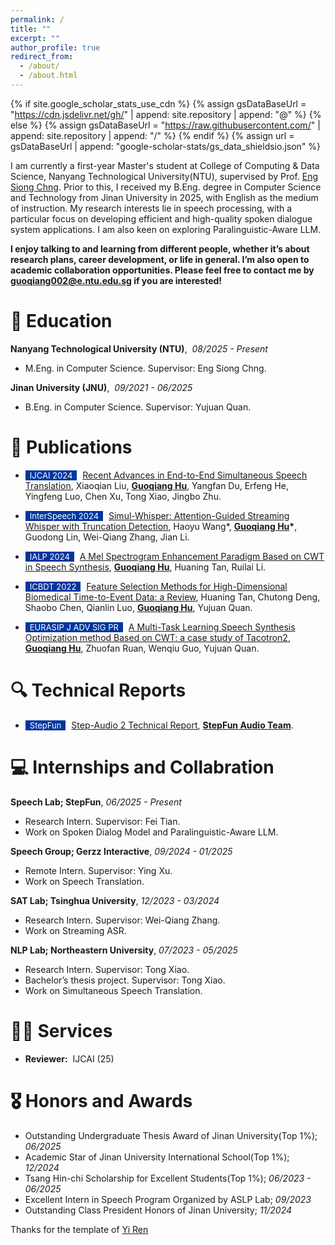 ```yaml
---
permalink: /
title: ""
excerpt: ""
author_profile: true
redirect_from: 
  - /about/
  - /about.html
---
```


{% if site.google_scholar_stats_use_cdn %}
{% assign gsDataBaseUrl = "https://cdn.jsdelivr.net/gh/" | append: site.repository | append: "@" %}
{% else %}
{% assign gsDataBaseUrl = "https://raw.githubusercontent.com/" | append: site.repository | append: "/" %}
{% endif %}
{% assign url = gsDataBaseUrl | append: "google-scholar-stats/gs_data_shieldsio.json" %}

<span class='anchor' id='about-me'></span>

  I am currently a first-year Master's student at College of Computing & Data Science, Nanyang Technological University(NTU), supervised by Prof. [Eng Siong Chng](https://scholar.google.com/citations?hl=en&user=FJodrCcAAAAJ). Prior to this, I received my B.Eng. degree in Computer Science and Technology from Jinan University in 2025, with English as the medium of instruction. My research interests lie in speech processing, with a particular focus on developing efficient and high-quality spoken dialogue system applications. I am also keen on exploring Paralinguistic-Aware LLM.

  **I enjoy talking to and learning from different people, whether it’s about research plans, career development, or life in general. I’m also open to academic collaboration opportunities. Please feel free to contact me by guoqiang002@e.ntu.edu.sg if you are interested!**




# 📖 Education
**Nanyang Technological University (NTU)**,&nbsp; *08/2025 - Present*

* M.Eng. in Computer Science. Supervisor: Eng Siong Chng.

**Jinan University (JNU)**,&nbsp; *09/2021 - 06/2025*

* B.Eng. in Computer Science. Supervisor: Yujuan Quan.

# 📝 Publications 
  
- <span style="display:inline-block; background-color:#00369F; color:#fff; padding:0px 7px; margin-right:5px; font-size:13px;">IJCAI 2024</span> [Recent Advances in End-to-End Simultaneous Speech Translation](https://arxiv.org/pdf/2406.00497), Xiaoqian Liu, **<u>Guoqiang Hu</u>**, Yangfan Du, Erfeng He, Yingfeng Luo, Chen Xu, Tong Xiao, Jingbo Zhu.

- <span style="display:inline-block; background-color:#00369F; color:#fff; padding:0px 7px; margin-right:5px; font-size:13px;">InterSpeech 2024</span> [Simul-Whisper: Attention-Guided Streaming Whisper with Truncation Detection](https://arxiv.org/pdf/2406.10052), Haoyu Wang\*, **<u>Guoqiang Hu</u>\***, Guodong Lin, Wei-Qiang Zhang, Jian Li.
  
- <span style="display:inline-block; background-color:#00369F; color:#fff; padding:0px 7px; margin-right:5px; font-size:13px;">IALP 2024</span> [A Mel Spectrogram Enhancement Paradigm Based on CWT in Speech Synthesis](https://ieeexplore.ieee.org/abstract/document/10661192), **<u>Guoqiang Hu</u>**, Huaning Tan, Ruilai Li.

- <span style="display:inline-block; background-color:#00369F; color:#fff; padding:0px 7px; margin-right:5px; font-size:13px;">ICBDT 2022</span> [Feature Selection Methods for High-Dimensional Biomedical Time-to-Event Data: a Review](https://dl.acm.org/doi/abs/10.1145/3565291.3565309), Huaning Tan, Chutong Deng, Shaobo Chen, Qianlin Luo, **<u>Guoqiang Hu</u>**, Yujuan Quan.

- <span style="display:inline-block; background-color:#00369F; color:#fff; padding:0px 7px; margin-right:5px; font-size:13px;">EURASIP J ADV SIG PR</span> [A Multi-Task Learning Speech Synthesis Optimization method Based on CWT: a case study of Tacotron2](https://link.springer.com/article/10.1186/s13634-023-01096-x), **<u>Guoqiang Hu</u>**, Zhuofan Ruan, Wenqiu Guo, Yujuan Quan.

# 🔍 Technical Reports
- <span style="display:inline-block; background-color:#00369F; color:#fff; padding:0px 7px; margin-right:5px; font-size:13px;">StepFun</span> [Step-Audio 2 Technical Report](https://arxiv.org/pdf/2507.16632), **<u>StepFun Audio Team</u>**.

  
# 💻 Internships and Collabration

**Speech Lab; StepFun**, *06/2025 - Present*
* Research Intern. Supervisor: Fei Tian.
* Work on Spoken Dialog Model and Paralinguistic-Aware LLM.
  
**Speech Group; Gerzz Interactive**, *09/2024 - 01/2025*
* Remote Intern. Supervisor: Ying Xu.
* Work on Speech Translation.

**SAT Lab; Tsinghua University**, *12/2023 - 03/2024*
* Research Intern. Supervisor: Wei-Qiang Zhang.
* Work on Streaming ASR.

**NLP Lab; Northeastern University**, *07/2023 - 05/2025*
* Research Intern. Supervisor: Tong Xiao.
* Bachelor’s thesis project. Supervisor: Tong Xiao.
* Work on Simultaneous Speech Translation.

# 🧑‍🔬 Services
- **Reviewer:**&nbsp; IJCAI (25)

# 🎖 Honors and Awards

- Outstanding Undergraduate Thesis Award of Jinan University(Top 1%); *06/2025*
- Academic Star of Jinan University International School(Top 1%); *12/2024*
- Tsang Hin-chi Scholarship for Excellent Students(Top 1%); *06/2023 - 06/2025*
- Excellent Intern in Speech Program Organized by ASLP Lab; *09/2023*
- Outstanding Class President Honors of Jinan University; *11/2024*



Thanks for the template of <a href="https://github.com/RayeRen/acad-homepage.github.io">Yi Ren</a>

<script type="text/javascript" id="clstr_globe" src="//clustrmaps.com/globe.js?d=cDVi8K_5uxZb7qOQoecqDEUueljn-YXXEm5tPqAd0v0"></script>
